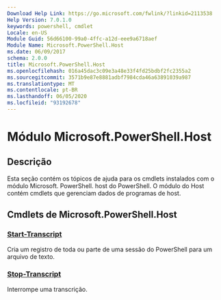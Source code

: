 ```yaml
---
Download Help Link: https://go.microsoft.com/fwlink/?linkid=2113538
Help Version: 7.0.1.0
keywords: powershell, cmdlet
Locale: en-US
Module Guid: 56d66100-99a0-4ffc-a12d-eee9a6718aef
Module Name: Microsoft.PowerShell.Host
ms.date: 06/09/2017
schema: 2.0.0
title: Microsoft.PowerShell.Host
ms.openlocfilehash: 016a45dac3c09e3a48e33f4fd25bdbf2fc2355a2
ms.sourcegitcommit: 3571b9e87e8881adbf7984cda46a63891039a987
ms.translationtype: MT
ms.contentlocale: pt-BR
ms.lasthandoff: 06/05/2020
ms.locfileid: "93192678"
---
```

# Módulo Microsoft.PowerShell.Host

## Descrição

Esta seção contém os tópicos de ajuda para os cmdlets instalados com o módulo Microsoft. PowerShell. host do PowerShell. O módulo do Host contém cmdlets que gerenciam dados de programas de host.

## Cmdlets de Microsoft.PowerShell.Host

### [Start-Transcript](Start-Transcript.md)
Cria um registro de toda ou parte de uma sessão do PowerShell para um arquivo de texto.

### [Stop-Transcript](Stop-Transcript.md)
Interrompe uma transcrição.
